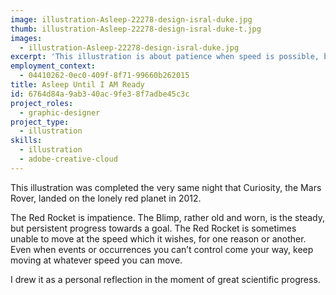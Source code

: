 ```yaml
---
image: illustration-Asleep-22278-design-isral-duke.jpg
thumb: illustration-Asleep-22278-design-isral-duke-t.jpg
images:
  - illustration-Asleep-22278-design-isral-duke.jpg
excerpt: 'This illustration is about patience when speed is possible, but not advised. '
employment_context:
  - 04410262-0ec0-409f-8f71-99660b262015
title: Asleep Until I AM Ready
id: 6764d84a-9ab3-40ac-9fe3-8f7adbe45c3c
project_roles:
  - graphic-designer
project_type:
  - illustration
skills:
  - illustration
  - adobe-creative-cloud
---
```

<p>This illustration was completed the very same night that Curiosity, the Mars Rover, landed on the lonely red planet in 2012.
</p>
<p>The Red Rocket is impatience. The Blimp, rather old and worn, is the steady, but persistent progress towards a goal. The Red Rocket is sometimes unable to move at the speed which it wishes, for one reason or another. Even when events or occurrences you can’t control come your way, keep moving at whatever speed you can move.
</p>
<p>I drew it as a personal reflection in the moment of great scientific progress.<br>
</p>